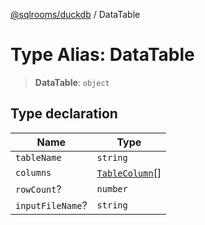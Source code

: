 [@sqlrooms/duckdb](../index.md) / DataTable

# Type Alias: DataTable

> **DataTable**: `object`

## Type declaration

| Name | Type |
| ------ | ------ |
| <a id="tablename"></a> `tableName` | `string` |
| <a id="columns"></a> `columns` | [`TableColumn`](TableColumn.md)[] |
| <a id="rowcount"></a> `rowCount`? | `number` |
| <a id="inputfilename"></a> `inputFileName`? | `string` |

